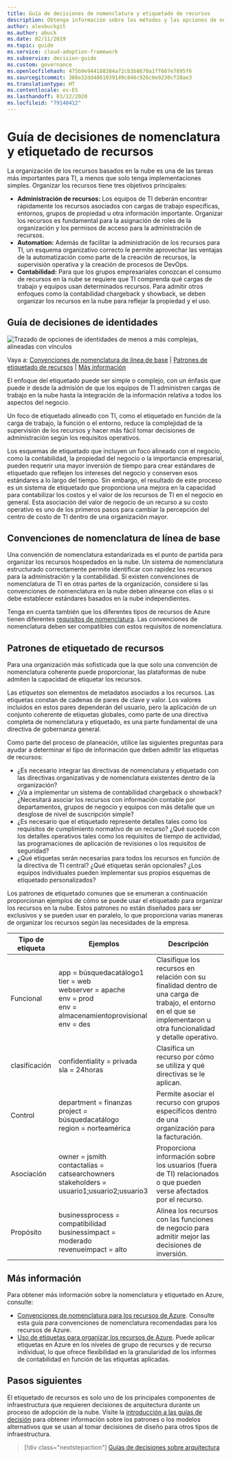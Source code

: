 ```yaml
---
title: Guía de decisiones de nomenclatura y etiquetado de recursos
description: Obtenga información sobre los métodos y las opciones de nomenclatura y etiquetado que se usan al organizar recursos basados en la nube, como parte de Cloud Adoption Framework para Azure.
author: alexbuckgit
ms.author: abuck
ms.date: 02/11/2019
ms.topic: guide
ms.service: cloud-adoption-framework
ms.subservice: decision-guide
ms.custom: governance
ms.openlocfilehash: 475b9e944188384a72cb3b8670a1ff607e7895f6
ms.sourcegitcommit: 388e32dd4861039149c846c926c0e9230cf28ae3
ms.translationtype: HT
ms.contentlocale: es-ES
ms.lasthandoff: 03/12/2020
ms.locfileid: "79140412"
---
```

<!-- cSpell:ignore catalogsearch northamerica jsmith contactalias catsearchowners businessprocess businessimpact revenueimpact -->

# <a name="resource-naming-and-tagging-decision-guide"></a>Guía de decisiones de nomenclatura y etiquetado de recursos

La organización de los recursos basados en la nube es una de las tareas más importantes para TI, a menos que solo tenga implementaciones simples. Organizar los recursos tiene tres objetivos principales:

- **Administración de recursos:** Los equipos de TI deberán encontrar rápidamente los recursos asociados con cargas de trabajo específicas, entornos, grupos de propiedad u otra información importante. Organizar los recursos es fundamental para la asignación de roles de la organización y los permisos de acceso para la administración de recursos.
- **Automation:** Además de facilitar la administración de los recursos para TI, un esquema organizativo correcto le permite aprovechar las ventajas de la automatización como parte de la creación de recursos, la supervisión operativa y la creación de procesos de DevOps.
- **Contabilidad:** Para que los grupos empresariales conozcan el consumo de recursos en la nube se requiere que TI comprenda qué cargas de trabajo y equipos usan determinados recursos. Para admitir otros enfoques como la contabilidad chargeback y showback, se deben organizar los recursos en la nube para reflejar la propiedad y el uso.

## <a name="tagging-decision-guide"></a>Guía de decisiones de identidades

![Trazado de opciones de identidades de menos a más complejas, alineadas con vínculos](../../_images/decision-guides/decision-guide-resource-tagging.png)

Vaya a: [Convenciones de nomenclatura de línea de base](#baseline-naming-conventions) | [Patrones de etiquetado de recursos](#resource-tagging-patterns) | [Más información](#learn-more)

El enfoque del etiquetado puede ser simple o complejo, con un énfasis que puede ir desde la admisión de que los equipos de TI administren cargas de trabajo en la nube hasta la integración de la información relativa a todos los aspectos del negocio.

Un foco de etiquetado alineado con TI, como el etiquetado en función de la carga de trabajo, la función o el entorno, reduce la complejidad de la supervisión de los recursos y hacer más fácil tomar decisiones de administración según los requisitos operativos.

Los esquemas de etiquetado que incluyen un foco alineado con el negocio, como la contabilidad, la propiedad del negocio o la importancia empresarial, pueden requerir una mayor inversión de tiempo para crear estándares de etiquetado que reflejen los intereses del negocio y conserven esos estándares a lo largo del tiempo. Sin embargo, el resultado de este proceso es un sistema de etiquetado que proporciona una mejora en la capacidad para contabilizar los costos y el valor de los recursos de TI en el negocio en general. Esta asociación del valor de negocio de un recurso a su costo operativo es uno de los primeros pasos para cambiar la percepción del centro de costo de TI dentro de una organización mayor.

## <a name="baseline-naming-conventions"></a>Convenciones de nomenclatura de línea de base

Una convención de nomenclatura estandarizada es el punto de partida para organizar los recursos hospedados en la nube. Un sistema de nomenclatura estructurado correctamente permite identificar con rapidez los recursos para la administración y la contabilidad. Si existen convenciones de nomenclatura de TI en otras partes de la organización, considere si las convenciones de nomenclatura en la nube deben alinearse con ellas o si debe establecer estándares basados en la nube independientes.

Tenga en cuenta también que los diferentes tipos de recursos de Azure tienen diferentes [requisitos de nomenclatura](../../ready/azure-best-practices/naming-and-tagging.md). Las convenciones de nomenclatura deben ser compatibles con estos requisitos de nomenclatura.

## <a name="resource-tagging-patterns"></a>Patrones de etiquetado de recursos

Para una organización más sofisticada que la que solo una convención de nomenclatura coherente puede proporcionar, las plataformas de nube admiten la capacidad de etiquetar los recursos.

Las *etiquetas* son elementos de metadatos asociados a los recursos. Las etiquetas constan de cadenas de pares de clave y valor. Los valores incluidos en estos pares dependerán del usuario, pero la aplicación de un conjunto coherente de etiquetas globales, como parte de una directiva completa de nomenclatura y etiquetado, es una parte fundamental de una directiva de gobernanza general.

Como parte del proceso de planeación, utilice las siguientes preguntas para ayudar a determinar el tipo de información que deben admitir las etiquetas de recursos:

- ¿Es necesario integrar las directivas de nomenclatura y etiquetado con las directivas organizativas y de nomenclatura existentes dentro de la organización?
- ¿Va a implementar un sistema de contabilidad chargeback o showback? ¿Necesitará asociar los recursos con información contable por departamentos, grupos de negocio y equipos con más detalle que un desglose de nivel de suscripción simple?
- ¿Es necesario que el etiquetado represente detalles tales como los requisitos de cumplimiento normativo de un recurso? ¿Qué sucede con los detalles operativos tales como los requisitos de tiempo de actividad, las programaciones de aplicación de revisiones o los requisitos de seguridad?
- ¿Qué etiquetas serán necesarias para todos los recursos en función de la directiva de TI central? ¿Qué etiquetas serán opcionales? ¿Los equipos individuales pueden implementar sus propios esquemas de etiquetado personalizados?

Los patrones de etiquetado comunes que se enumeran a continuación proporcionan ejemplos de cómo se puede usar el etiquetado para organizar los recursos en la nube. Estos patrones no están diseñados para ser exclusivos y se pueden usar en paralelo, lo que proporciona varias maneras de organizar los recursos según las necesidades de la empresa.

<!-- markdownlint-disable MD033 -->

| Tipo de etiqueta | Ejemplos | Descripción |
|-----|-----|-----|
| Funcional            | app = búsquedacatálogo1 <br/>tier = web <br/>webserver = apache<br/>env = prod <br/>env = almacenamientoprovisional <br/>env = des                 | Clasifique los recursos en relación con su finalidad dentro de una carga de trabajo, el entorno en el que se implementaron u otra funcionalidad y detalle operativo.                                 |
| clasificación        | confidentiality = privada<br/>sla = 24horas                                 | Clasifica un recurso por cómo se utiliza y qué directivas se le aplican.                               |
| Control            | department = finanzas <br/>project = búsquedacatálogo <br/>region = norteamérica | Permite asociar el recurso con grupos específicos dentro de una organización para la facturación. |
| Asociación           | owner = jsmith <br/>contactalias = catsearchowners<br/>stakeholders = usuario1;usuario2;usuario3<br/>                       | Proporciona información sobre los usuarios (fuera de TI) relacionados o que pueden verse afectados por el recurso.                      |
| Propósito               | businessprocess = compatibilidad<br/>businessimpact = moderado<br/>revenueimpact = alto   | Alinea los recursos con las funciones de negocio para admitir mejor las decisiones de inversión.  |

<!-- markdownlint-enable MD033 -->

## <a name="learn-more"></a>Más información

Para obtener más información sobre la nomenclatura y etiquetado en Azure, consulte:

- [Convenciones de nomenclatura para los recursos de Azure](https://docs.microsoft.com/azure/architecture/best-practices/resource-naming). Consulte esta guía para convenciones de nomenclatura recomendadas para los recursos de Azure.
- [Uso de etiquetas para organizar los recursos de Azure](https://docs.microsoft.com/azure/azure-resource-manager/resource-group-using-tags). Puede aplicar etiquetas en Azure en los niveles de grupo de recursos y de recurso individual, lo que ofrece flexibilidad en la granularidad de los informes de contabilidad en función de las etiquetas aplicadas.

## <a name="next-steps"></a>Pasos siguientes

El etiquetado de recursos es solo uno de los principales componentes de infraestructura que requieren decisiones de arquitectura durante un proceso de adopción de la nube. Visite la [introducción a las guías de decisión](../index.md) para obtener información sobre los patrones o los modelos alternativos que se usan al tomar decisiones de diseño para otros tipos de infraestructura.

> [!div class="nextstepaction"]
> [Guías de decisiones sobre arquitectura](../index.md)
